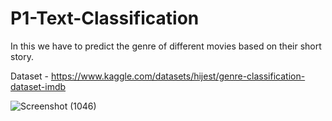 # P1-Text-Classification
In this we have to predict the genre of different movies based on their short story.

Dataset - https://www.kaggle.com/datasets/hijest/genre-classification-dataset-imdb

![Screenshot (1046)](https://github.com/Neural-Net-Rahul/P1-Text-Classification/assets/146613451/57224353-adf2-4f95-a56a-802e0845c921)

